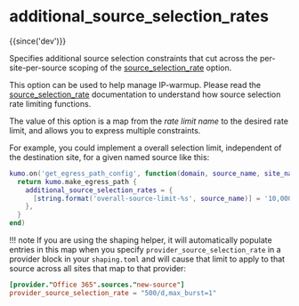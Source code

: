 # additional_source_selection_rates

{{since('dev')}}

Specifies additional source selection constraints that cut across the
per-site-per-source scoping of the
[source_selection_rate](source_selection_rate.md) option.

This option can be used to help manage IP-warmup.  Please read the
[source_selection_rate](source_selection_rate.md) documentation to understand
how source selection rate limiting functions.

The value of this option is a map from the *rate limit name* to the desired rate limit,
and allows you to express multiple constraints.

For example, you could implement a overall selection limit, independent of the destination site, for a given named source like this:

```lua
kumo.on('get_egress_path_config', function(domain, source_name, site_name)
  return kumo.make_egress_path {
    additional_source_selection_rates = {
      [string.format('overall-source-limit-%s', source_name)] = '10,000/day,max_burst=1',
    },
  }
end)
```

!!! note
    If you are using the shaping helper, it will automatically populate entries
    in this map when you specify `provider_source_selection_rate` in a provider
    block in your `shaping.toml` and will cause that limit to apply to that source
    across all sites that map to that provider:

```toml
[provider."Office 365".sources."new-source"]
provider_source_selection_rate = "500/d,max_burst=1"
```
